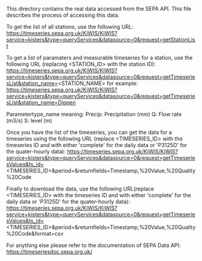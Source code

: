 This directory contains the real data accessed from the SEPA API. This file describes the process of accessing this data.

To get the list of all stations, use the following URL:
https://timeseries.sepa.org.uk/KiWIS/KiWIS?service=kisters&type=queryServices&datasource=0&request=getStationList

To get a list of paramaters and measurable timeseries for a station, use the following URL (replacing <STATION_ID> with the station ID):
https://timeseries.sepa.org.uk/KiWIS/KiWIS?service=kisters&type=queryServices&datasource=0&request=getTimeseriesList&station_name=<STATION_NAME>
for example:
https://timeseries.sepa.org.uk/KiWIS/KiWIS?service=kisters&type=queryServices&datasource=0&request=getTimeseriesList&station_name=Dippen

Parametertype_name meaning:
Precip: Precipitation (mm)
Q: Flow rate (m3/s)
S: level (m)

Once you have the list of the timeseries, you can get the data for a timeseries using the following URL (replace <TIMESERIES_ID> with the timeseries ID and <PERIOD> with either 'complete' for the daily data or 'P3125D' for the quater-hourly data):
https://timeseries.sepa.org.uk/KiWIS/KiWIS?service=kisters&type=queryServices&datasource=0&request=getTimeseriesValues&ts_id=<TIMESERIES_ID>&period=<PERIOD>&returnfields=Timestamp,%20Value,%20Quality%20Code

Finally to download the data, use the following URL(replace <TIMESERIES_ID> with the timeseries ID and <PERIOD> with either 'complete' for the daily data or 'P3125D' for the quater-hourly data):
https://timeseries.sepa.org.uk/KiWIS/KiWIS?service=kisters&type=queryServices&datasource=0&request=getTimeseriesValues&ts_id=<TIMESERIES_ID>&period=<PERIOD>&returnfields=Timestamp,%20Value,%20Quality%20Code&format=csv

For anything else please refer to the documentation of SEPA Data API:
https://timeseriesdoc.sepa.org.uk/